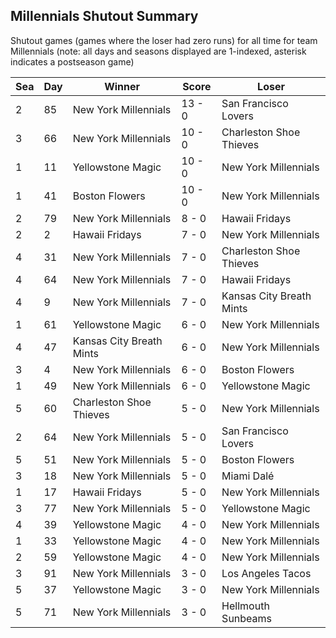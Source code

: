## Millennials Shutout Summary



Shutout games (games where the loser had zero runs) for all time for team Millennials (note: all days and seasons displayed are 1-indexed, asterisk indicates a postseason game)


| Sea | Day | Winner | Score | Loser | 
| ------ |------ |------ |------ |------ |
| 2 | 85 | New York Millennials | 13 - 0 | San Francisco Lovers | 
| 3 | 66 | New York Millennials | 10 - 0 | Charleston Shoe Thieves | 
| 1 | 11 | Yellowstone Magic | 10 - 0 | New York Millennials | 
| 1 | 41 | Boston Flowers | 10 - 0 | New York Millennials | 
| 2 | 79 | New York Millennials | 8 - 0 | Hawaii Fridays | 
| 2 | 2 | Hawaii Fridays | 7 - 0 | New York Millennials | 
| 4 | 31 | New York Millennials | 7 - 0 | Charleston Shoe Thieves | 
| 4 | 64 | New York Millennials | 7 - 0 | Hawaii Fridays | 
| 4 | 9 | New York Millennials | 7 - 0 | Kansas City Breath Mints | 
| 1 | 61 | Yellowstone Magic | 6 - 0 | New York Millennials | 
| 4 | 47 | Kansas City Breath Mints | 6 - 0 | New York Millennials | 
| 3 | 4 | New York Millennials | 6 - 0 | Boston Flowers | 
| 1 | 49 | New York Millennials | 6 - 0 | Yellowstone Magic | 
| 5 | 60 | Charleston Shoe Thieves | 5 - 0 | New York Millennials | 
| 2 | 64 | New York Millennials | 5 - 0 | San Francisco Lovers | 
| 5 | 51 | New York Millennials | 5 - 0 | Boston Flowers | 
| 3 | 18 | New York Millennials | 5 - 0 | Miami Dalé | 
| 1 | 17 | Hawaii Fridays | 5 - 0 | New York Millennials | 
| 3 | 77 | New York Millennials | 5 - 0 | Yellowstone Magic | 
| 4 | 39 | Yellowstone Magic | 4 - 0 | New York Millennials | 
| 1 | 33 | Yellowstone Magic | 4 - 0 | New York Millennials | 
| 2 | 59 | Yellowstone Magic | 4 - 0 | New York Millennials | 
| 3 | 91 | New York Millennials | 3 - 0 | Los Angeles Tacos | 
| 5 | 37 | Yellowstone Magic | 3 - 0 | New York Millennials | 
| 5 | 71 | New York Millennials | 3 - 0 | Hellmouth Sunbeams | 



